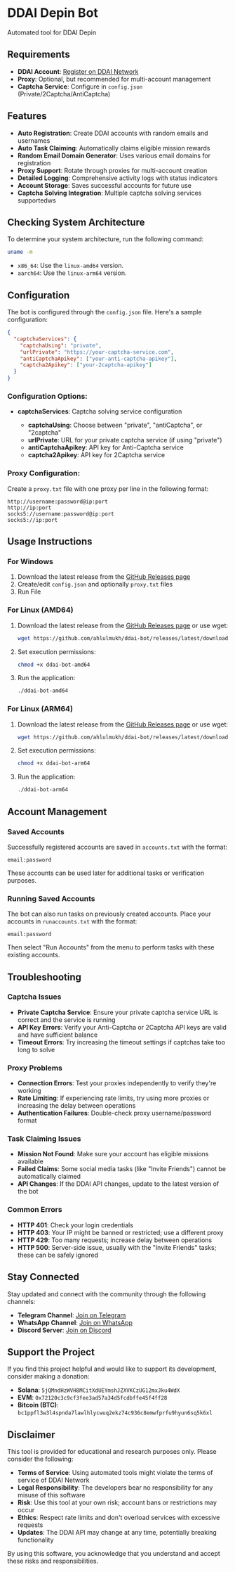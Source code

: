 # DDAI Depin Bot

Automated tool for DDAI Depin

## Requirements

- **DDAI Account**: [Register on DDAI Network](https://app.ddai.space/register?ref=r9zs0fHw)
- **Proxy**: Optional, but recommended for multi-account management
- **Captcha Service**: Configure in `config.json` (Private/2Captcha/AntiCaptcha)

## Features

- **Auto Registration**: Create DDAI accounts with random emails and usernames
- **Auto Task Claiming**: Automatically claims eligible mission rewards
- **Random Email Domain Generator**: Uses various email domains for registration
- **Proxy Support**: Rotate through proxies for multi-account creation
- **Detailed Logging**: Comprehensive activity logs with status indicators
- **Account Storage**: Saves successful accounts for future use
- **Captcha Solving Integration**: Multiple captcha solving services supportedws

## Checking System Architecture

To determine your system architecture, run the following command:

```bash
uname -m
```

- `x86_64`: Use the `linux-amd64` version.
- `aarch64`: Use the `linux-arm64` version.

## Configuration

The bot is configured through the `config.json` file. Here's a sample configuration:

```json
{
  "captchaServices": {
    "captchaUsing": "private",
    "urlPrivate": "https://your-captcha-service.com",
    "antiCaptchaApikey": ["your-anti-captcha-apikey"],
    "captcha2Apikey": ["your-2captcha-apikey"]
  }
}
```

### Configuration Options:

- **captchaServices**: Captcha solving service configuration

  - **captchaUsing**: Choose between "private", "antiCaptcha", or "2captcha"
  - **urlPrivate**: URL for your private captcha service (if using "private")
  - **antiCaptchaApikey**: API key for Anti-Captcha service
  - **captcha2Apikey**: API key for 2Captcha service

### Proxy Configuration:

Create a `proxy.txt` file with one proxy per line in the following format:

```
http://username:password@ip:port
http://ip:port
socks5://username:password@ip:port
socks5://ip:port
```

## Usage Instructions

### For Windows

1. Download the latest release from the [GitHub Releases page](https://github.com/ahlulmukh/ddai-bot/releases/latest)
2. Create/edit `config.json` and optionally `proxy.txt` files
3. Run File

### For Linux (AMD64)

1. Download the latest release from the [GitHub Releases page](https://github.com/ahlulmukh/ddai-bot/releases/latest) or use wget:

   ```bash
   wget https://github.com/ahlulmukh/ddai-bot/releases/latest/download/ddai-bot-amd64
   ```

2. Set execution permissions:

   ```bash
   chmod +x ddai-bot-amd64
   ```

3. Run the application:
   ```bash
   ./ddai-bot-amd64
   ```

### For Linux (ARM64)

1. Download the latest release from the [GitHub Releases page](https://github.com/ahlulmukh/ddai-bot/releases/latest) or use wget:

   ```bash
   wget https://github.com/ahlulmukh/ddai-bot/releases/latest/download/ddai-bot-arm64
   ```

2. Set execution permissions:

   ```bash
   chmod +x ddai-bot-arm64
   ```

3. Run the application:
   ```bash
   ./ddai-bot-arm64
   ```

## Account Management

### Saved Accounts

Successfully registered accounts are saved in `accounts.txt` with the format:

```
email:password
```

These accounts can be used later for additional tasks or verification purposes.

### Running Saved Accounts

The bot can also run tasks on previously created accounts. Place your accounts in `runaccounts.txt` with the format:

```
email:password
```

Then select "Run Accounts" from the menu to perform tasks with these existing accounts.

## Troubleshooting

### Captcha Issues

- **Private Captcha Service**: Ensure your private captcha service URL is correct and the service is running
- **API Key Errors**: Verify your Anti-Captcha or 2Captcha API keys are valid and have sufficient balance
- **Timeout Errors**: Try increasing the timeout settings if captchas take too long to solve

### Proxy Problems

- **Connection Errors**: Test your proxies independently to verify they're working
- **Rate Limiting**: If experiencing rate limits, try using more proxies or increasing the delay between operations
- **Authentication Failures**: Double-check proxy username/password format

### Task Claiming Issues

- **Mission Not Found**: Make sure your account has eligible missions available
- **Failed Claims**: Some social media tasks (like "Invite Friends") cannot be automatically claimed
- **API Changes**: If the DDAI API changes, update to the latest version of the bot

### Common Errors

- **HTTP 401**: Check your login credentials
- **HTTP 403**: Your IP might be banned or restricted; use a different proxy
- **HTTP 429**: Too many requests; increase delay between operations
- **HTTP 500**: Server-side issue, usually with the "Invite Friends" tasks; these can be safely ignored

## Stay Connected

Stay updated and connect with the community through the following channels:

- **Telegram Channel**: [Join on Telegram](https://t.me/elpuqus)
- **WhatsApp Channel**: [Join on WhatsApp](https://whatsapp.com/channel/0029VavBRhGBqbrEF9vxal1R)
- **Discord Server**: [Join on Discord](https://discord.com/invite/uKM4UCAccY)

## Support the Project

If you find this project helpful and would like to support its development, consider making a donation:

- **Solana**: `5jQMndHzWVH8MCitXdUEYmshJZXVKCzUG12mxJku4WdX`
- **EVM**: `0x72120c3c9cf3fee3ad57a34d5fcdbffe45f4ff28`
- **Bitcoin (BTC)**: `bc1ppfl3w3l4spnda7lawlhlycwuq2ekz74c936c8emwfprfu9hyun6sq5k6xl`

## Disclaimer

This tool is provided for educational and research purposes only. Please consider the following:

- **Terms of Service**: Using automated tools might violate the terms of service of DDAI Network
- **Legal Responsibility**: The developers bear no responsibility for any misuse of this software
- **Risk**: Use this tool at your own risk; account bans or restrictions may occur
- **Ethics**: Respect rate limits and don't overload services with excessive requests
- **Updates**: The DDAI API may change at any time, potentially breaking functionality

By using this software, you acknowledge that you understand and accept these risks and responsibilities.
